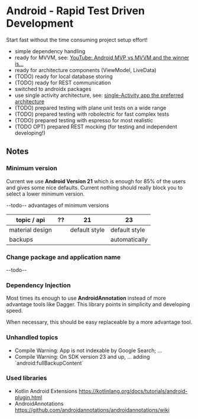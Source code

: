# Android - Rapid Test Driven Development

Start fast without the time consuming project setup effort!

* simple dependency handling
* ready for MVVM, see: [YouTube: Android MVP vs MVVM and the winner is...](https://www.youtube.com/watch?v=ugpC98LcNqA)
* ready for architecture components (ViewModel, LiveData)
* (TODO) ready for local database storing
* (TODO) ready for REST communication
* switched to androidx packages
* use single activity architecture, see: [single-Activity app the preferred architecture](https://android-developers.googleblog.com/2018/05/use-android-jetpack-to-accelerate-your.html?m=1#Navigation)
* (TODO) prepared testing with plane unit tests on a wide range
* (TODO) prepared testing with robolectric for fast complex tests
* (TODO) prepared testing with espresso for most realistic
* (TODO OPT) prepared REST mocking (for testing and independent developing!)

## Notes

### Minimum version

Current we use **Android Version 21** which is enough for 85% of the users and gives some nice defaults.
Current nothing should really block you to select a lower minimum version.

--todo-- advantages of minimum versions

topic / api | ?? | 21 | 23
---|---|---|---
material design ||default style|default style
backups ||| automatically

### Change package and application name

--todo--

### Dependency Injection

Most times its enough to use **AndroidAnnotation** instead of more advantage tools like Dagger.
This library points in simplicity and developing speed.

When necessary, this should be easy replaceable by a more advantage tool.

### Unhandled topics

* Compile Warning: App is not indexable by Google Search; ...
* Compile Warning: On SDK version 23 and up, ... adding \`android:fullBackupContent\`


### Used libraries

* Kotlin Android Extensions https://kotlinlang.org/docs/tutorials/android-plugin.html
* AndroidAnnotations https://github.com/androidannotations/androidannotations/wiki
